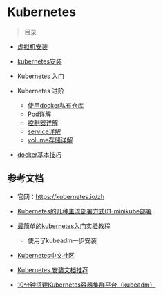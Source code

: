 # Kubernetes



> 目录

* [虚拟机安装](virtualbox.md)

* [kubernetes安装](kubernetes-kubeadm.md)

* [Kubernetes 入门](kubernetes-quict-start.md)

* Kubernetes 进阶

  * [使用docker私有仓库](https://segmentfault.com/a/1190000015108428)
  * [Pod详解](kubernetes-detail-pod.md)
  * [控制器详解](kubernetes-detail-controller.md)
  * [service详解](kubernetes-detail-service.md)
  * [volume存储详解](kubernetes-detail-volume.md)
  
* [docker基本技巧](docker-menu.md)

  



## 参考文档

* 官网：https://kubernetes.io/zh

* [Kubernetes的几种主流部署方式01-minikube部署](https://segmentfault.com/a/1190000018607114)
* [最简单的kubernetes入门实验教程](https://www.jianshu.com/p/f4c2104ba90a)
  * 使用了kubeadm一步安装
* [Kubernetes中文社区](http://docs.kubernetes.org.cn/)
* [Kubernetes 安装文档推荐](https://www.kubernetes.org.cn/5650.html)
* [10分钟搭建Kubernetes容器集群平台（kubeadm）](https://blog.51cto.com/lizhenliang/2296100?tdsourcetag=s_pcqq_aiomsg)

